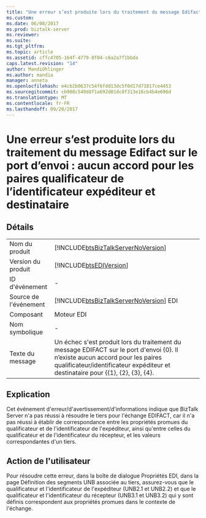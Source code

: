 ```yaml
---
title: "Une erreur s’est produite lors du traitement du message Edifact sur le port d’envoi : aucun accord pour les paires qualificateur de l’identificateur expéditeur et destinataire | Documents Microsoft"
ms.custom: 
ms.date: 06/08/2017
ms.prod: biztalk-server
ms.reviewer: 
ms.suite: 
ms.tgt_pltfrm: 
ms.topic: article
ms.assetid: cffc4705-164f-4779-8f04-c6a2a7f1bbda
caps.latest.revision: "14"
author: MandiOhlinger
ms.author: mandia
manager: anneta
ms.openlocfilehash: e4cb2b0637c54f6fdd13dc5f0d17d71817ce4453
ms.sourcegitcommit: cb908c540d8f1a692d01dc8f313e16cb4b4e696d
ms.translationtype: MT
ms.contentlocale: fr-FR
ms.lasthandoff: 09/20/2017
---
```

# <a name="a-failure-occurred-in-processing-edifact-message-on-send-port-no-agreement-for-receiver-and-sender-identifier-qualifier-pairs"></a>Une erreur s’est produite lors du traitement du message Edifact sur le port d’envoi : aucun accord pour les paires qualificateur de l’identificateur expéditeur et destinataire
## <a name="details"></a>Détails  
  
|||  
|-|-|  
|Nom du produit|[!INCLUDE[btsBizTalkServerNoVersion](../includes/btsbiztalkservernoversion-md.md)]|  
|Version du produit|[!INCLUDE[btsEDIVersion](../includes/btsediversion-md.md)]|  
|ID d'événement|-|  
|Source de l'événement|[!INCLUDE[btsBizTalkServerNoVersion](../includes/btsbiztalkservernoversion-md.md)] EDI|  
|Composant|Moteur EDI|  
|Nom symbolique|-|  
|Texte du message|Un échec s'est produit lors du traitement du message EDIFACT sur le port d'envoi {0}. Il n’existe aucun accord pour les paires qualificateur/identificateur expéditeur et destinataire pour {{1}, {2}, {3}, {4}.|  
  
## <a name="explanation"></a>Explication  
 Cet événement d'erreur/d'avertissement/d'informations indique que BizTalk Server n'a pas réussi à résoudre le tiers pour l'échange EDIFACT, car il n'a pas réussi à établir de correspondance entre les propriétés promues du qualificateur et de l'identificateur de l'expéditeur, ainsi qu'entre celles du qualificateur et de l'identificateur du récepteur, et les valeurs correspondantes d'un tiers.  
  
## <a name="user-action"></a>Action de l'utilisateur  
 Pour résoudre cette erreur, dans la boîte de dialogue Propriétés EDI, dans la page Définition des segments UNB associée au tiers, assurez-vous que le qualificateur et l'identificateur de l'expéditeur (UNB2.1 et UNB2.2) et que le qualificateur et l'identificateur du récepteur (UNB3.1 et UNB3.2) qui y sont définis correspondent aux propriétés promues dans le contexte de l'échange.
